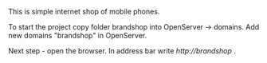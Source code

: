 This is simple internet shop of mobile phones.

To start the project copy folder brandshop into OpenServer -> domains. 
Add new domains "brandshop" in OpenServer.

Next step - open the browser. In address bar write <i> http://brandshop </i>. 
